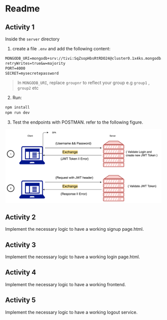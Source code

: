 # Readme

## Activity 1

Inside the `server` directory

1. create a file `.env` and add the following content:

```text
MONGODB_URI=mongodb+srv://tivi:SqZsopHbsRtRDO24@cluster0.1x4ks.mongodb.net/groupnr?retryWrites=true&w=majority
PORT=4000
SECRET=mysecretepassword
```

> In `MONGODB_URI`, replace `groupnr` to reflect your group e.g `group1` , `group2` etc

2. Run:

```sh
npm install
npm run dev
```

3. Test the endpoints with POSTMAN. refer to the following figure.

![](./jwt.png)

## Activity 2

Implement the necessary logic to have a working signup page.html.

## Activity 3

Implement the necessary logic to have a working login page.html.

## Activity 4

Implement the necessary logic to have a working frontend.

## Activity 5

Implement the necessary logic to have a working logout service.

